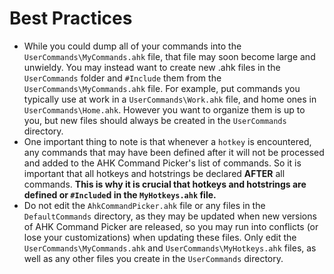 # Best Practices

- While you could dump all of your commands into the `UserCommands\MyCommands.ahk` file, that file may soon become large and unwieldy.
  You may instead want to create new .ahk files in the `UserCommands` folder and `#Include` them from the `UserCommands\MyCommands.ahk` file.
  For example, put commands you typically use at work in a `UserCommands\Work.ahk` file, and home ones in `UserCommands\Home.ahk`.
  However you want to organize them is up to you, but new files should always be created in the `UserCommands` directory.
- One important thing to note is that whenever a `hotkey` is encountered, any commands that may have been defined after it will not be processed and added to the AHK Command Picker's list of commands.
  So it is important that all hotkeys and hotstrings be declared **AFTER** all commands.
  **This is why it is crucial that hotkeys and hotstrings are defined or `#Include`d in the `MyHotkeys.ahk` file.**
- Do not edit the `AhkCommandPicker.ahk` file or any files in the `DefaultCommands` directory, as they may be updated when new versions of AHK Command Picker are released, so you may run into conflicts (or lose your customizations) when updating these files.
Only edit the `UserCommands\MyCommands.ahk` and `UserCommands\MyHotkeys.ahk` files, as well as any other files you create in the `UserCommands` directory.
